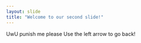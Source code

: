 ```yaml
---
layout: slide
title: "Welcome to our second slide!"
---
```

UwU punish me please
Use the left arrow to go back!
